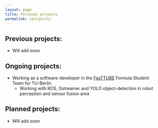 ```yaml
---
layout: page
title: Personal projects
permalink: /projects/
---
```


## Previous projects:
- Will add soon

## Ongoing projects:
- Working as a software-developer in the [FasTTUBE](fasttube.de) Formula Student Team for TU-Berlin
    - Working with ROS, Gstreamer and YOLO object-detection in robot perception and sensor fusion area 

## Planned projects: 
- Will add soon